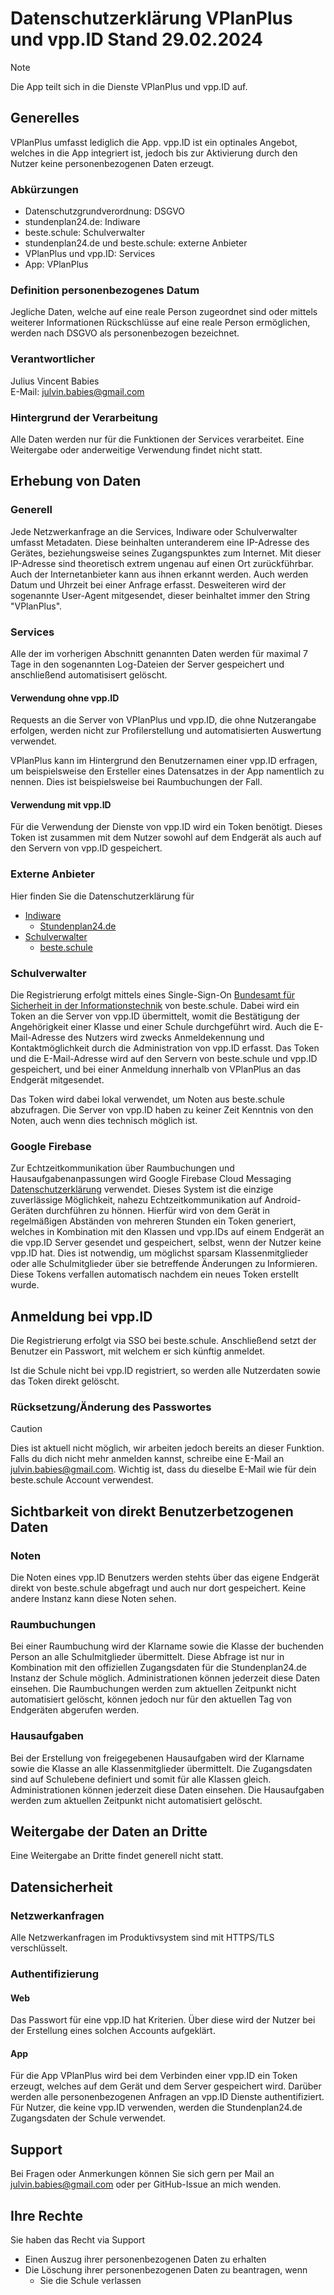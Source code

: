 # Datenschutzerklärung VPlanPlus und vpp.ID Stand 29.02.2024
> [!NOTE]
> Die App teilt sich in die Dienste VPlanPlus und vpp.ID auf.


## Generelles
VPlanPlus umfasst lediglich die App. vpp.ID ist ein optinales Angebot, welches in die App integriert ist, jedoch bis zur Aktivierung durch den Nutzer keine personenbezogenen Daten erzeugt.

### Abkürzungen
- Datenschutzgrundverordnung: DSGVO
- stundenplan24.de: Indiware
- beste.schule: Schulverwalter
- stundenplan24.de und beste.schule: externe Anbieter
- VPlanPlus und vpp.ID: Services
- App: VPlanPlus

### Definition personenbezogenes Datum
Jegliche Daten, welche auf eine reale Person zugeordnet sind oder mittels weiterer Informationen Rückschlüsse auf eine reale Person ermöglichen, werden nach DSGVO als personenbezogen bezeichnet.

### Verantwortlicher
Julius Vincent Babies<br />
E-Mail: julvin.babies@gmail.com

### Hintergrund der Verarbeitung
Alle Daten werden nur für die Funktionen der Services verarbeitet. Eine Weitergabe oder anderweitige Verwendung findet nicht statt.

## Erhebung von Daten
### Generell
Jede Netzwerkanfrage an die Services, Indiware oder Schulverwalter umfasst Metadaten. Diese beinhalten unteranderem eine IP-Adresse des Gerätes, beziehungsweise seines Zugangspunktes zum Internet. Mit dieser IP-Adresse sind theoretisch extrem ungenau auf einen Ort zurückführbar. Auch der Internetanbieter kann aus ihnen erkannt werden. Auch werden Datum und Uhrzeit bei einer Anfrage erfasst. Desweiteren wird der sogenannte User-Agent mitgesendet, dieser beinhaltet immer den String "VPlanPlus".

### Services
Alle der im vorherigen Abschnitt genannten Daten werden für maximal 7 Tage in den sogenannten Log-Dateien der Server gespeichert und anschließend automatisisert gelöscht.

#### Verwendung ohne vpp.ID
Requests an die Server von VPlanPlus und vpp.ID, die ohne Nutzerangabe erfolgen, werden nicht zur Profilerstellung und automatisierten Auswertung verwendet.

VPlanPlus kann im Hintergrund den Benutzernamen einer vpp.ID erfragen, um beispielsweise den Ersteller eines Datensatzes in der App namentlich zu nennen. Dies ist beispielsweise bei Raumbuchungen der Fall.

#### Verwendung mit vpp.ID
Für die Verwendung der Dienste von vpp.ID wird ein Token benötigt. Dieses Token ist zusammen mit dem Nutzer sowohl auf dem Endgerät als auch auf den Servern von vpp.ID gespeichert.

### Externe Anbieter
Hier finden Sie die Datenschutzerklärung für
- [Indiware](https://indiware.de/index.php?page=datenschutz)
  - [Stundenplan24.de](https://stundenplan24.de/datenschutzapp.html#datenschutzsp24)
- [Schulverwalter](https://schulverwalter.de/privacy/)
  - [beste.schule](https://beste.schule/privacy)

### Schulverwalter
Die Registrierung erfolgt mittels eines Single-Sign-On [Bundesamt für Sicherheit in der Informationstechnik]([SSO](https://www.bsi.bund.de/DE/Themen/Verbraucherinnen-und-Verbraucher/Informationen-und-Empfehlungen/Cyber-Sicherheitsempfehlungen/Accountschutz/Single-Sign-On/single-sign-on_node.html)https://www.bsi.bund.de/DE/Themen/Verbraucherinnen-und-Verbraucher/Informationen-und-Empfehlungen/Cyber-Sicherheitsempfehlungen/Accountschutz/Single-Sign-On/single-sign-on_node.html) von beste.schule. Dabei wird ein Token an die Server von vpp.ID übermittelt, womit die Bestätigung der Angehörigkeit einer Klasse und einer Schule durchgeführt wird. Auch die E-Mail-Adresse des Nutzers wird zwecks Anmeldekennung und Kontaktmöglichkeit durch die Administration von vpp.ID erfasst. Das Token und die E-Mail-Adresse wird auf den Servern von beste.schule und vpp.ID gespeichert, und bei einer Anmeldung innerhalb von VPlanPlus an das Endgerät mitgesendet.

Das Token wird dabei lokal verwendet, um Noten aus beste.schule abzufragen. Die Server von vpp.ID haben zu keiner Zeit Kenntnis von den Noten, auch wenn dies technisch möglich ist.

### Google Firebase
Zur Echtzeitkommunikation über Raumbuchungen und Hausaufgabenanpassungen wird Google Firebase Cloud Messaging [Datenschutzerklärung](https://firebase.google.com/support/privacy?hl=de) verwendet. Dieses System ist die einzige zuverlässige Möglichkeit, nahezu Echtzeitkommunikation auf Android-Geräten durchführen zu hönnen. Hierfür wird von dem Gerät in regelmäßigen Abständen von mehreren Stunden ein Token generiert, welches in Kombination mit den Klassen und vpp.IDs auf einem Endgerät an die vpp.ID Server gesendet und gespeichert, selbst, wenn der Nutzer keine vpp.ID hat. Dies ist notwendig, um möglichst sparsam Klassenmitglieder oder alle Schulmitglieder über sie betreffende Änderungen zu Informieren. Diese Tokens verfallen automatisch nachdem ein neues Token erstellt wurde.

## Anmeldung bei vpp.ID
Die Registrierung erfolgt via SSO bei beste.schule. Anschließend setzt der Benutzer ein Passwort, mit welchem er sich künftig anmeldet.

Ist die Schule nicht bei vpp.ID registriert, so werden alle Nutzerdaten sowie das Token direkt gelöscht.

### Rücksetzung/Änderung des Passwortes
> [!CAUTION]
> Dies ist aktuell nicht möglich, wir arbeiten jedoch bereits an dieser Funktion.
> Falls du dich nicht mehr anmelden kannst, schreibe eine E-Mail an julvin.babies@gmail.com. Wichtig ist, dass du dieselbe E-Mail wie für dein beste.schule Account verwendest.

## Sichtbarkeit von direkt Benutzerbetzogenen Daten
### Noten
Die Noten eines vpp.ID Benutzers werden stehts über das eigene Endgerät direkt von beste.schule abgefragt und auch nur dort gespeichert. Keine andere Instanz kann diese Noten sehen.

### Raumbuchungen
Bei einer Raumbuchung wird der Klarname sowie die Klasse der buchenden Person an alle Schulmitglieder übermittelt. Diese Abfrage ist nur in Kombination mit den offiziellen Zugangsdaten für die Stundenplan24.de Instanz der Schule möglich. Administrationen können jederzeit diese Daten einsehen. Die Raumbuchungen werden zum aktuellen Zeitpunkt nicht automatisiert gelöscht, können jedoch nur für den aktuellen Tag von Endgeräten abgerufen werden.

### Hausaufgaben
Bei der Erstellung von freigegebenen Hausaufgaben wird der Klarname sowie die Klasse an alle Klassenmitglieder übermittelt. Die Zugangsdaten sind auf Schulebene definiert und somit für alle Klassen gleich. Administrationen können jederzeit diese Daten einsehen. Die Hausaufgaben werden zum aktuellen Zeitpunkt nicht automatisiert gelöscht.

## Weitergabe der Daten an Dritte
Eine Weitergabe an Dritte findet generell nicht statt.

## Datensicherheit
### Netzwerkanfragen
Alle Netzwerkanfragen im Produktivsystem sind mit HTTPS/TLS verschlüsselt.

### Authentifizierung
#### Web
Das Passwort für eine vpp.ID hat Kriterien. Über diese wird der Nutzer bei der Erstellung eines solchen Accounts aufgeklärt.

#### App
Für die App VPlanPlus wird bei dem Verbinden einer vpp.ID ein Token erzeugt, welches auf dem Gerät und dem Server gespeichert wird. Darüber werden alle personenbezogenen Anfragen an vpp.ID Dienste authentifiziert. Für Nutzer, die keine vpp.ID verwenden, werden die Stundenplan24.de Zugangsdaten der Schule verwendet.

## Support
Bei Fragen oder Anmerkungen können Sie sich gern per Mail an julvin.babies@gmail.com oder per GitHub-Issue an mich wenden.

## Ihre Rechte
Sie haben das Recht via Support
- Einen Auszug ihrer personenbezogenen Daten zu erhalten
- Die Löschung ihrer personenbezogenen Daten zu beantragen, wenn
  - Sie die Schule verlassen
